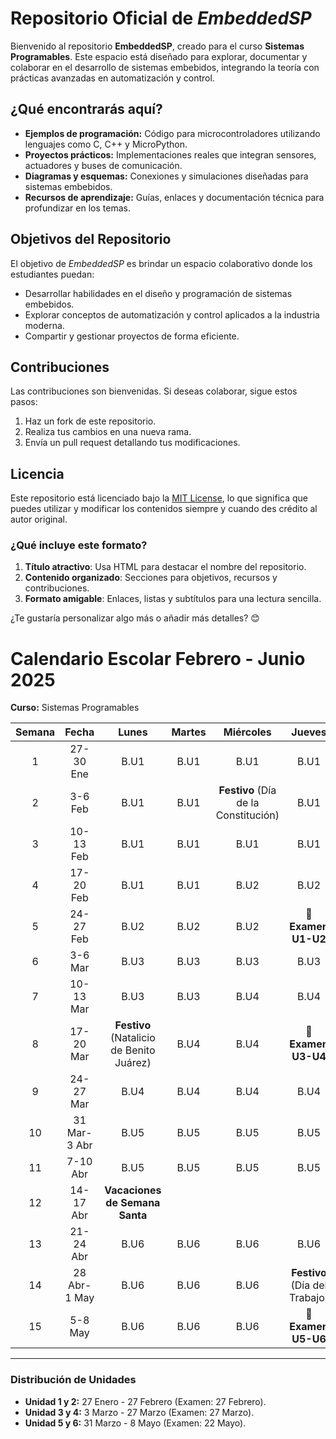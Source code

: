 
<h1>Repositorio Oficial de <em>EmbeddedSP</em></h1>
<p>Bienvenido al repositorio <strong>EmbeddedSP</strong>, creado para el curso <strong>Sistemas Programables</strong>. Este espacio está diseñado para explorar, documentar y colaborar en el desarrollo de sistemas embebidos, integrando la teoría con prácticas avanzadas en automatización y control.</p>

<h2>¿Qué encontrarás aquí?</h2>
<ul>
  <li><strong>Ejemplos de programación:</strong> Código para microcontroladores utilizando lenguajes como C, C++ y MicroPython.</li>
  <li><strong>Proyectos prácticos:</strong> Implementaciones reales que integran sensores, actuadores y buses de comunicación.</li>
  <li><strong>Diagramas y esquemas:</strong> Conexiones y simulaciones diseñadas para sistemas embebidos.</li>
  <li><strong>Recursos de aprendizaje:</strong> Guías, enlaces y documentación técnica para profundizar en los temas.</li>
</ul>

<h2>Objetivos del Repositorio</h2>
<p>El objetivo de <em>EmbeddedSP</em> es brindar un espacio colaborativo donde los estudiantes puedan:</p>
<ul>
  <li>Desarrollar habilidades en el diseño y programación de sistemas embebidos.</li>
  <li>Explorar conceptos de automatización y control aplicados a la industria moderna.</li>
  <li>Compartir y gestionar proyectos de forma eficiente.</li>
</ul>

<h2>Contribuciones</h2>
<p>Las contribuciones son bienvenidas. Si deseas colaborar, sigue estos pasos:</p>
<ol>
  <li>Haz un fork de este repositorio.</li>
  <li>Realiza tus cambios en una nueva rama.</li>
  <li>Envía un pull request detallando tus modificaciones.</li>
</ol>

<h2>Licencia</h2>
<p>Este repositorio está licenciado bajo la <a href="https://opensource.org/licenses/MIT">MIT License</a>, lo que significa que puedes utilizar y modificar los contenidos siempre y cuando des crédito al autor original.</p>


### ¿Qué incluye este formato?  
1. **Título atractivo**: Usa HTML para destacar el nombre del repositorio.  
2. **Contenido organizado**: Secciones para objetivos, recursos y contribuciones.  
3. **Formato amigable**: Enlaces, listas y subtítulos para una lectura sencilla.  

¿Te gustaría personalizar algo más o añadir más detalles? 😊

# Calendario Escolar Febrero - Junio 2025  
**Curso:** Sistemas Programables  

| Semana |   Fecha    |   Lunes    |   Martes   |   Miércoles   |   Jueves          |
|:------:|:----------:|:----------:|:----------:|:-------------:|:-----------------:|
|   1    | 27-30 Ene  |    B.U1    |    B.U1    |      B.U1     |      B.U1         |
|   2    | 3-6 Feb    |    B.U1    |    B.U1    | **Festivo** (Día de la Constitución) | B.U1 |
|   3    | 10-13 Feb  |    B.U1    |    B.U1    |      B.U1     |      B.U1         |
|   4    | 17-20 Feb  |    B.U1    |    B.U1    |      B.U2     |      B.U2         |
|   5    | 24-27 Feb  |    B.U2    |    B.U2    |      B.U2     | **📝 Examen U1-U2** |
|   6    | 3-6 Mar    |    B.U3    |    B.U3    |      B.U3     |      B.U3         |
|   7    | 10-13 Mar  |    B.U3    |    B.U3    |      B.U4     |      B.U4         |
|   8    | 17-20 Mar  | **Festivo** (Natalicio de Benito Juárez) | B.U4 |      B.U4     | **📝 Examen U3-U4** |
|   9    | 24-27 Mar  |    B.U4    |    B.U4    |      B.U4     |      B.U4         |
|  10    | 31 Mar-3 Abr |   B.U5    |    B.U5    |      B.U5     |      B.U5         |
|  11    | 7-10 Abr   |    B.U5    |    B.U5    |      B.U5     |      B.U5         |
|  12    | 14-17 Abr  | **Vacaciones de Semana Santa**           |                   |                   |                 |
|  13    | 21-24 Abr  |    B.U6    |    B.U6    |      B.U6     |      B.U6         |
|  14    | 28 Abr-1 May |   B.U6    |    B.U6    |      B.U6     | **Festivo** (Día del Trabajo) |
|  15    | 5-8 May    |    B.U6    |    B.U6    |      B.U6     | **📝 Examen U5-U6** |

---

### Distribución de Unidades
- **Unidad 1 y 2:** 27 Enero - 27 Febrero (Examen: 27 Febrero).  
- **Unidad 3 y 4:** 3 Marzo - 27 Marzo (Examen: 27 Marzo).  
- **Unidad 5 y 6:** 31 Marzo - 8 Mayo (Examen: 22 Mayo).  
